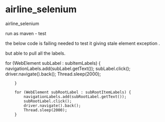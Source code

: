 # airline_selenium
airline_selenium

run as maven - test

the below code is failing needed to test it giving stale element exception .

but able to pull all the labels.

for (WebElement subLabel : subItemLabels) {
            navigationLabels.add(subLabel.getText());
            subLabel.click();
            driver.navigate().back();
            Thread.sleep(2000);

        }
        
        for (WebElement subRootLabel : subRootItemLabels) {
            navigationLabels.add(subRootLabel.getText());
            subRootLabel.click();
            driver.navigate().back();
            Thread.sleep(2000);
        }
